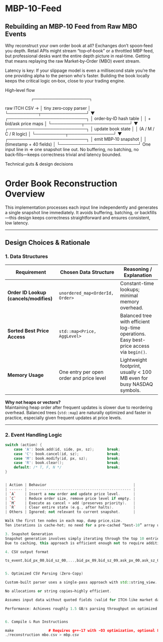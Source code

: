 # MBP-10-Feed
## Rebuilding an MBP‑10 Feed from Raw MBO Events



Why reconstruct your own order book at all?
Exchanges don’t spoon‑feed you depth. Retail APIs might stream “top‑of‑book” or a throttled MBP feed, but professional desks want the entire depth picture in real‑time. Getting that means replaying the raw Market‑by‑Order (MBO) event stream.

Latency is key: If your slippage model is even a millisecond stale you’re the one providing alpha to the person who's faster. Building the book locally keeps the critical logic on‑box, close to your trading engine.



High‑level flow

                ┌──────────────────────────┐
 raw ITCH CSV → │  tiny zero‑copy parser   │
                └──────────┬───────────────┘
                           ▼
                ┌──────────────────────────┐
                │  order‑by‑ID hash table  │
                │  + bid/ask price maps    │
                └──────────┬───────────────┘
                           ▼
                ┌──────────────────────────┐
                │  update book state       │
                │  (A / M / C / R logic)   │
                └──────────┬───────────────┘
                           ▼
                ┌──────────────────────────┐
                │  emit MBP‑10 snapshot    │
                │  (timestamp + 40 fields) │
                └──────────────────────────┘
One input line in ⇒ one snapshot line out.
No buffering, no batching, no back‑fills—keeps correctness trivial and latency bounded.

Technical guts & design decisions
# Order Book Reconstruction Overview

This implementation processes each input line independently and generates a single snapshot line immediately. It avoids buffering, batching, or backfills—this design keeps correctness straightforward and ensures consistent, low latency.

---

## Design Choices & Rationale

### 1. Data Structures

| Requirement                             | Chosen Data Structure                              | Reasoning / Explanation                                               |
|-----------------------------------------|----------------------------------------------------|------------------------------------------------------------------------|
| **Order ID Lookup (cancels/modifies)**  | `unordered_map<OrderId, Order>`                    | Constant-time lookups; minimal memory overhead.                        |
| **Sorted Best Price Access**            | `std::map<Price, AggLevel>`                        | Balanced tree with efficient log-time operations. Easy best-price access via `begin()`. |
| **Memory Usage**                        | One entry per open order and price level           | Lightweight footprint, usually < 100 MB even for busy NASDAQ symbols.  |

**Why not heaps or vectors?**  
Maintaining heap order after frequent updates is slower due to reordering overhead. Balanced trees (`std::map`) are naturally optimized and faster in practice, especially given frequent updates at price levels.

---

### 2. Event Handling Logic

```cpp
switch (action) {
    case 'A': book.add(id, side, px, sz);      break;
    case 'C': book.cancel(id, sz);             break;
    case 'M': book.modify(id, px, sz);         break;
    case 'R': book.clear();                    break;
    default: /* T, F, N */                     break;
}


| Action | Behavior                                        |
| ------ | ----------------------------------------------- |
| `A`    | Insert a new order and update price level.      |
| `C`    | Reduce order size, remove price level if empty. |
| `M`    | Execute as cancel + add (preserves priority).   |
| `R`    | Clear entire state (e.g., after halts).         |
| Others | Ignored; not relevant to current snapshot.      |

Walk the first ten nodes in each map, dump price,size.
Ten iterations is cache‑hot; no need for a pre‑cached “best‑10” array unless profiling proves otherwise.

3. Snapshot Generation
Snapshot generation involves simply iterating through the top 10 entries of each side (bids and asks) and outputting their prices and sizes.
Due to caching, this approach is efficient enough not to require additional optimizations, such as maintaining a precomputed top-10 list, unless profiling specifically indicates otherwise.

4. CSV output format

ts_event,bid_px_00,bid_sz_00,...,bid_px_09,bid_sz_09,ask_px_00,ask_sz_00,...,ask_px_09,ask_sz_09


5. Optimized CSV Parsing (Zero-Copy)

Custom-built parser uses a single-pass approach with std::string_view.

No allocations or string copies—highly efficient.

Assumes input data without quoted fields (valid for ITCH-like market data feeds).

Performance: Achieves roughly 1.5 GB/s parsing throughput on optimized compiler settings (-O3 -march=native), comfortably exceeding typical disk-read speeds.


6. Compile & Run Instructions

make                # Requires g++-17 with -O3 optimization, optional LTO
./reconstruction mbo.csv > mbp.csv





